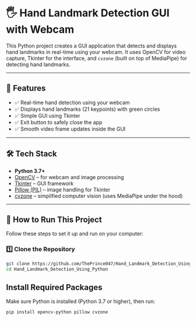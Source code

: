 # 🖐️ Hand Landmark Detection GUI with Webcam

This Python project creates a GUI application that detects and displays hand landmarks in real-time using your webcam. It uses OpenCV for video capture, Tkinter for the interface, and `cvzone` (built on top of MediaPipe) for detecting hand landmarks.

---

## 📌 Features

- ✅ Real-time hand detection using your webcam  
- ✅ Displays hand landmarks (21 keypoints) with green circles  
- ✅ Simple GUI using Tkinter  
- ✅ Exit button to safely close the app  
- ✅ Smooth video frame updates inside the GUI

---

## 🛠️ Tech Stack

- **Python 3.7+**
- [OpenCV](https://opencv.org/) – for webcam and image processing
- [Tkinter](https://docs.python.org/3/library/tkinter.html) – GUI framework
- [Pillow (PIL)](https://python-pillow.org/) – image handling for Tkinter
- [cvzone](https://github.com/cvzone/cvzone) – simplified computer vision (uses MediaPipe under the hood)

---

## 🚀 How to Run This Project

Follow these steps to set it up and run on your computer:

### 1️⃣ Clone the Repository

```bash
git clone https://github.com/ThePrince047/Hand_Landmark_Detection_Using_Python.git
cd Hand_Landmark_Detection_Using_Python
```

## Install Required Packages
Make sure Python is installed (Python 3.7 or higher), then run:

```pip install opencv-python pillow cvzone```



